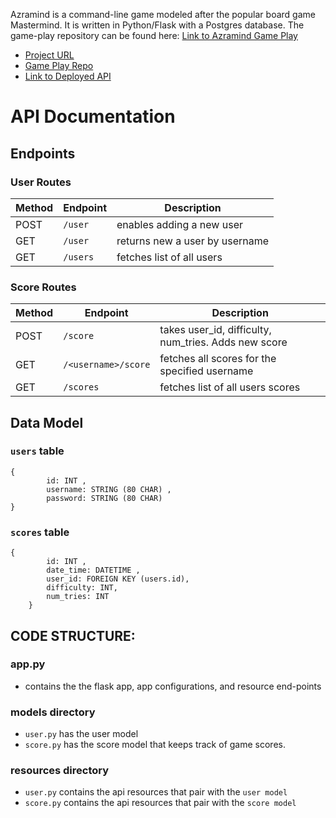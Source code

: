 Azramind is a command-line game modeled after the popular board game Mastermind. It is written in Python/Flask with a Postgres database. The game-play repository can be found here: [Link to Azramind Game Play](https://github.com/azra-mind/game-azramind)

- [Project URL](https://github.com/azra-mind)
- [Game Play Repo](https://github.com/azra-mind/game-azramind)
- [Link to Deployed API](https://azramind.herokuapp.com/)

# API Documentation

## Endpoints

### User Routes

| Method | Endpoint | Description                    |
| ------ | -------- | ------------------------------ |
| POST   | `/user`  | enables adding a new user      |
| GET    | `/user`  | returns new a user by username |
| GET    | `/users` | fetches list of all users      |

### Score Routes

| Method | Endpoint            | Description                                          |
| ------ | ------------------- | ---------------------------------------------------- |
| POST   | `/score`            | takes user_id, difficulty, num_tries. Adds new score |
| GET    | `/<username>/score` | fetches all scores for the specified username        |
| GET    | `/scores`           | fetches list of all users scores                     |

## Data Model

### `users` table

```
{
        id: INT ,
        username: STRING (80 CHAR) ,
        password: STRING (80 CHAR)
}
```

### `scores` table

```
{
        id: INT ,
        date_time: DATETIME ,
        user_id: FOREIGN KEY (users.id),
        difficulty: INT,
        num_tries: INT
    }
```

## CODE STRUCTURE:

### app.py

- contains the the flask app, app configurations, and resource end-points

### models directory

- `user.py` has the user model
- `score.py` has the score model that keeps track of game scores.

### resources directory

- `user.py` contains the api resources that pair with the `user model`
- `score.py` contains the api resources that pair with the `score model`
